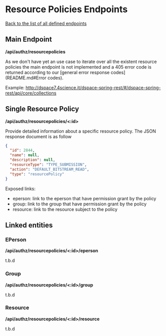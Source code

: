 # Resource Policies Endpoints
[Back to the list of all defined endpoints](endpoints.md)

## Main Endpoint
**/api/authz/resourcepolicies**   

As we don't have yet an use case to iterate over all the existent resource policies the main endpoint is not implemented and a 405 error code is returned according to our [general error response codes](README.md#Error codes).

Example: <http://dspace7.4science.it/dspace-spring-rest/#/dspace-spring-rest/api/core/collections>

## Single Resource Policy
**/api/authz/resourcepolicies/<:id>**

Provide detailed information about a specific resource policy. The JSON response document is as follow
```json
{
  "id": 2844,
  "name": null,
  "description": null,
  "resourceType": "TYPE_SUBMISSION",
  "action": "DEFAULT_BITSTREAM_READ",
  "type": "resourcePolicy"
}
```

Exposed links:
* eperson: link to the eperson that have permission grant by the policy
* group: link to the group that have permission grant by the policy
* resource: link to the resource subject to the policy

## Linked entities
### EPerson
**/api/authz/resourcepolicies/<:id>/eperson**

t.b.d

### Group
**/api/authz/resourcepolicies/<:id>/group**

t.b.d

### Resource
**/api/authz/resourcepolicies/<:id>/resource**

t.b.d